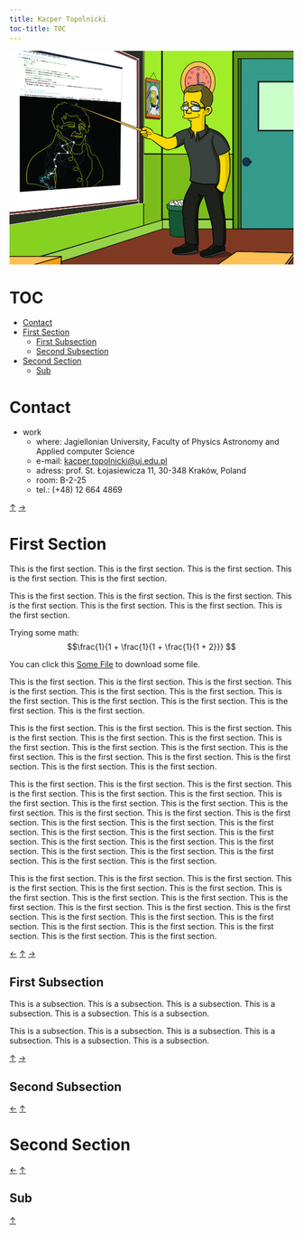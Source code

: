 ```yaml
---
title: Kacper Topolnicki
toc-title: TOC 
---
```


[![](./KacperTopolnicki.jpg)](https://sites.google.com/view/gr-natalka/main)



# TOC

* [Contact](#contact)
* [First Section](#first-section)
	* [First Subsection](#first-subsection)
	* [Second Subsection](#second-subsection)
* [Second Section](#second-section)
	* [Sub](#sub)



# Contact

* work
	* where: Jagiellonian University, Faculty of Physics Astronomy and Applied computer Science
	* e-mail: kacper.topolnicki@uj.edu.pl
	* adress: prof. St. Łojasiewicza 11, 30-348 Kraków, Poland
	* room: B-2-25
	* tel.: (+48) 12 664 4869  


 [↑](#toc) [→](#first-section)



# First Section

This is the first section.
This is the first section.
This is the first section.
This is the first section.
This is the first section.


This is the first section.
This is the first section.
This is the first section.
This is the first section.
This is the first section.
This is the first section.
This is the first section.

Trying some math:
$$\frac{1}{1 + \frac{1}{1 + \frac{1}{1 + 2}}} $$

You can click this [Some File](start/001_First_Section/someFile) to download some file.


This is the first section.
This is the first section.
This is the first section.
This is the first section.
This is the first section.
This is the first section.
This is the first section.
This is the first section.
This is the first section.
This is the first section.
This is the first section.


This is the first section.
This is the first section.
This is the first section.
This is the first section.
This is the first section.
This is the first section.
This is the first section.
This is the first section.
This is the first section.
This is the first section.
This is the first section.
This is the first section.
This is the first section.
This is the first section.
This is the first section.


This is the first section.
This is the first section.
This is the first section.
This is the first section.
This is the first section.
This is the first section.
This is the first section.
This is the first section.
This is the first section.
This is the first section.
This is the first section.
This is the first section.
This is the first section.
This is the first section.
This is the first section.
This is the first section.
This is the first section.
This is the first section.
This is the first section.
This is the first section.
This is the first section.
This is the first section.
This is the first section.
This is the first section.
This is the first section.
This is the first section.
This is the first section.

This is the first section.
This is the first section.
This is the first section.
This is the first section.
This is the first section.
This is the first section.
This is the first section.
This is the first section.
This is the first section.
This is the first section.
This is the first section.
This is the first section.
This is the first section.
This is the first section.
This is the first section.
This is the first section.
This is the first section.
This is the first section.
This is the first section.
This is the first section.
This is the first section.



 [←](#contact) [↑](#toc) [→](#second-section)



## First Subsection

This is a subsection.
This is a subsection.
This is a subsection.
This is a subsection.
This is a subsection.
This is a subsection.


This is a subsection.
This is a subsection.
This is a subsection.
This is a subsection.
This is a subsection.
This is a subsection.


 [↑](#first-section) [→](#second-subsection)



## Second Subsection



 [←](#first-subsection) [↑](#first-section)



# Second Section



 [←](#first-section) [↑](#toc)



## Sub



 [↑](#second-section)



